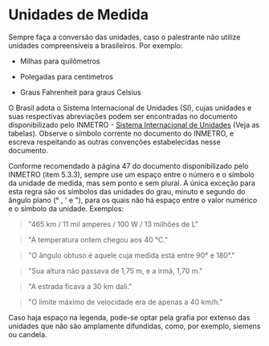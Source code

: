 # Unidades de Medida

Sempre faça a conversão das unidades, caso o palestrante não utilize unidades compreensíveis a brasileiros. Por exemplo:

- Milhas para quilômetros

- Polegadas para centímetros

- Graus Fahrenheit para graus Celsius

O Brasil adota o Sistema Internacional de Unidades (SI), cujas unidades e suas respectivas abreviações podem ser encontradas no documento disponibilizado pelo INMETRO  - [Sistema Internacional de Unidades][un1] (Veja as tabelas). Observe o símbolo corrente no documento do INMETRO, e escreva respeitando as outras convenções estabelecidas nesse documento.

Conforme recomendado à página 47 do documento disponibilizado pelo INMETRO (item 5.3.3), sempre use um espaço entre o número e o símbolo da unidade de medida, mas sem ponto e sem plural. A única exceção para esta regra são os símbolos das unidades do grau, minuto e segundo do ângulo plano (° , ' e "), para os quais não há espaço entre o valor numérico e o símbolo da unidade.  Exemplos:

> "465 km / 11 mil amperes / 100 W / 13 milhões de L"

> "A temperatura ontem chegou aos 40 °C."

> "O ângulo obtuso é aquele cuja medida está entre 90° e 180°."

> "Sua altura não passava de 1,75 m, e a irmã, 1,70 m."

> "A estrada ficava a 30 km dali."

> "O limite máximo de velocidade era de apenas a 40 km/h."

Caso haja espaço na legenda, pode-se optar pela grafia por extenso das unidades que não são amplamente difundidas, como, por exemplo, siemens ou candela.

[un1]: http://www.inmetro.gov.br/inovacao/publicacoes/si_versao_final.pdf

